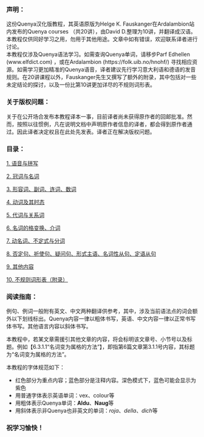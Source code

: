 <h3>声明：</h3>
  这份Quenya汉化版教程，其英语原版为Helge K. Fauskanger在Ardalambion站内发布的Quenya courses （共20讲），由David D.整理为10讲，并翻译成汉语。本教程仅供同好学习之用，勿用于其他用途。文章中如有错误，欢迎联系译者进行讨论。<br>
  本教程仅涉及Quenya语法学习。如需查询Quenya单词，请移步Parf Edhellen (www.elfdict.com) ，或在Ardalambion (https://folk.uib.no/hnohf/) 寻找相应资源。如需学习更加精准的Quenya语音，译者建议先行学习意大利语和德语的发音规则。在20讲课程以外，Fauskanger先生又撰写了额外的附录，其中包括对一些未定结论的探讨，以及一份比第10讲更加详尽的不规则词形表。  
  
<h3>关于版权问题：</h3>
  
  关于在公开场合发布本教程译本一事，目前译者尚未获得原作者的回邮批准。然而，按照以往惯例，凡在说明文档中声明原作者信息的译者，都会得到原作者通过。因此译者决定权且在此处先发表。译者正在解决版权问题。

<h3>目录：</h3>

  [1. 语音与拼写](https://david-dhc.github.io/Quenya-Textbooks-in-Mandarin/1.html)
  
  [2. 冠词与名词](https://david-dhc.github.io/Quenya-Textbooks-in-Mandarin/2.html)
  
  [3. 形容词、副词、连词、数词](https://david-dhc.github.io/Quenya-Textbooks-in-Mandarin/3.html)
  
  [4. 动词及其时态](https://david-dhc.github.io/Quenya-Textbooks-in-Mandarin/4.html)
  
  [5. 代词与关系词](https://david-dhc.github.io/Quenya-Textbooks-in-Mandarin/5.html)
  
  [6. 名词的格变换、介词](https://david-dhc.github.io/Quenya-Textbooks-in-Mandarin/6.html)
  
  [7. 动名词、不定式与分词](https://david-dhc.github.io/Quenya-Textbooks-in-Mandarin/7.html)
  
  [8. 否定句、祈使句、疑问句、形式主语、名词性从句、定语从句](https://david-dhc.github.io/Quenya-Textbooks-in-Mandarin/8.html)
  
  [9. 其他内容](https://david-dhc.github.io/Quenya-Textbooks-in-Mandarin/9.html)
  
  [10. 不规则词形表（附录）](https://david-dhc.github.io/Quenya-Textbooks-in-Mandarin/0.html)

<h3>阅读指南：</h3>
  
例句、例词一般附有英文、中文两种翻译供参考，其中，涉及当前语法点的词会额外以下划线标出。Quenya内容一律以粗体书写，英语、中文内容一律以正常书写体书写。其他语言内容以斜体书写。
  
本教程中，若某文章需援引其他文章的内容，将会标明该文章号、小节号以及标题。例如【6.3.1.1“名词变为属格的方法”】，即指第6篇文章第3.1.1号内容，其标题为“名词变为属格的方法”。

本教程的字体规范如下：
- 红色部分为重点内容；蓝色部分是注释内容。深色模式下，蓝色可能会显示为紫色
- 用普通字体表示英语单词：vex、colour等
- 用粗体表示Quenya单词：**Aldu**、**Naug**等
- 用斜体表示非Quenya也非英文的单词：*roja*、*della*、*dich*等

<h3>祝学习愉快！</h3>
